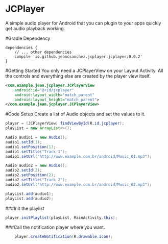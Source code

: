 # JCPlayer
A simple audio player for Android that you can plugin to your apps quickly get audio playback working.


#Gradle Dependency
```Gradle
dependencies {
    // ... other dependencies
    compile 'io.github.jeancsanchez.jcplayer:jcplayer:0.0.2'
}
```


#Getting Started
You only need  a JCPlayerView on your Layout Activity. All the controls and everything else are created by the player view itself.
```xml
<com.example.jean.jcplayer.JCPlayerView
    android:id="@+id/jcplayer"
    android:layout_width="match_parent"
    android:layout_height="match_parent">
</com.example.jean.jcplayer.JCPlayerView>
```

#Code Setup
Create a list of Audio objects and set the values to it.
```Java
player = (JCPlayerView) findViewById(R.id.jcplayer);
playList = new ArrayList<>();

Audio audio1 = new Audio();
audio1.setId(1);
audio1.setPosition(1);
audio1.setTitle("Track 1");
audio1.setUrl("http://www.example.com.br/android/Music_01.mp3");

Audio audio2 = new Audio();
audio2.setId(2);
audio2.setPosition(2);
audio2.setTitle("Track 2");
audio2.setUrl("http://www.example.com.br/android/Music_02.mp3");

playList.add(audio1);
playList.add(audio2);
```

###Init the playlist
```java
player.initPlaylist(playList, MainActivity.this);
```

###Call the notification player where you want.
```java
    player.createNotification(R.drawable.icon);
```
